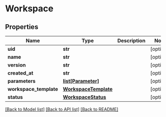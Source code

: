 # Workspace

## Properties
Name | Type | Description | Notes
------------ | ------------- | ------------- | -------------
**uid** | **str** |  | [optional] 
**name** | **str** |  | [optional] 
**version** | **str** |  | [optional] 
**created_at** | **str** |  | [optional] 
**parameters** | [**list[Parameter]**](Parameter.md) |  | [optional] 
**workspace_template** | [**WorkspaceTemplate**](WorkspaceTemplate.md) |  | [optional] 
**status** | [**WorkspaceStatus**](WorkspaceStatus.md) |  | [optional] 

[[Back to Model list]](../README.md#documentation-for-models) [[Back to API list]](../README.md#documentation-for-api-endpoints) [[Back to README]](../README.md)


